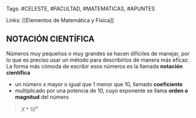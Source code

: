 Tags: #CELESTE, #FACULTAD, #MATEMATICAS, #APUNTES

Links: [[Elementos de Matemática y Física]]

## NOTACIÓN CIENTÍFICA

Números muy pequeños o muy grandes se hacen difíciles de manejar, por lo que es preciso usar un método para describirlos de manera más eficaz. 
La forma más cómoda de escribir esos números es la llamada **notación científica**

- un número x mayor o igual que 1 menor que 10, llamado **coeficiente**
-  multiplicado por una potencia de 10, cuyo exponente se llama **orden o magnitud** del número
  
 > $X*10^n$

